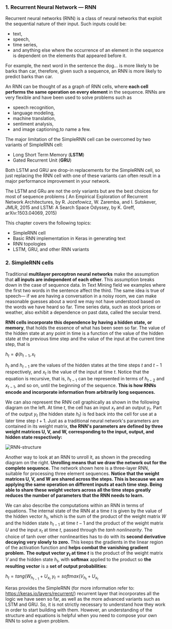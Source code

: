 ### 1. Recurrent Neural Network — RNN

Recurrent neural networks (RNN) is a class of neural networks that exploit the sequential nature of their input. 
Such inputs could be:
- text, 
- speech, 
- time series, 
- and anything else where the occurrence of an element in the sequence is dependent on the elements that
appeared before it. 

For example, the next word in the sentence the dog... is more likely to be barks
than car, therefore, given such a sequence, an RNN is more likely to predict barks than car.

An RNN can be thought of as a graph of RNN cells, where **each cell performs the same operation on
every element** in the sequence. RNNs are very flexible and have been used to solve problems such as
-  speech recognition,
- language modeling,
- machine translation, 
- sentiment analysis, 
- and image captioning,to name a few. 

The major limitation of the SimpleRNN cell can be overcomed by two variants of SimpleRNN cell:
- Long Short Term Memory (**LSTM**) 
- Gated Recurrent Unit (**GRU**)

Both LSTM and GRU are drop-in replacements for the SimpleRNN cell, so just
replacing the RNN cell with one of these variants can often result in a major performance
improvement in your network. 

The LSTM and GRu are not the only variants but are the best choices for most of sequence problems
( An Empirical Exploration of Recurrent
Network Architectures, by R. Jozefowicz, W. Zaremba, and I. Sutskever, JMLR, 2015 and LSTM: A
Search Space Odyssey, by K. Greff, arXiv:1503.04069, 2015) 

This chapter covers the following topics:
- SimpleRNN cell
- Basic RNN implementation in Keras in generating text
- RNN topologies
- LSTM, GRU, and other RNN variants

### 2. SimpleRNN cells 
Traditional **multilayer perceptron neural networks** make the assumption that **all inputs are independent
of each other**. This assumption breaks down in the case of sequence data. In Text Mining field we examples where the first two words in the sentence affect the third. The same
idea is true of speech— if we are having a conversation in a noisy room, we can make reasonable
guesses about a word we may not have understood based on the words we have heard so far. Time series
data, such as stock prices or weather, also exhibit a dependence on past data, called the secular trend.

**RNN cells incorporate this dependence by having a hidden state, or memory**, that holds the essence of
what has been seen so far. The value of the hidden state at any point in time is a function of the value
of the hidden state at the previous time step and the value of the input at the current time step, that is

$h_t = \phi (h_{t-1},x_t$

$h_t$ and $h_{t-1}$ are the values of the hidden states at the time steps $t$ and $t-1$ respectively, and $x_t$ is the
value of the input at time $t$. Notice that the equation is recursive, that is, $h_{t-1}$ can be represented in
terms of $h_{t-2}$ and $x_{t-1}$, and so on, until the beginning of the sequence. **This is how RNNs encode and
incorporate information from arbitrarily long sequences.**

We can also represent the RNN cell graphically as shown in the following diagram on the left. At
time $t$, the cell has an input $x_t$ and an output $y_t$. Part of the output $y_t$ (the hidden state $h_t$) is fed back
into the cell for use at a later time step $t+1$. Just as a traditional neural network's parameters are
contained in its weight matrix, **the RNN's parameters are defined by three weight matrices U, V, and
W, corresponding to the input, output, and hidden state respectively:**

![RNN-structure](https://user-images.githubusercontent.com/37953610/57179693-615b1200-6e78-11e9-8876-11657303ebce.JPG)


Another way to look at an RNN to unroll it, as shown in the preceding diagram on the right. **Unrolling
means that we draw the network out for the complete sequence.** The network shown here is a three-layer
RNN, suitable for processing three element sequences. **Notice that the weight matrices U, V,
and W are shared across the steps. This is because we are applying the same operation on different
inputs at each time step. Being able to share these weight vectors across all the time steps greatly
reduces the number of parameters that the RNN needs to learn.**


We can also describe the computations within an RNN in terms of equations. The internal state of the
RNN at a time $t$ is given by the value of the hidden vector $h_t$, which is the sum of the product of the
weight matrix $W$ and the hidden state $h_{t-1}$ at time $t-1$ and the product of the weight matrix $U$ and the
input $x_t$ at time $t$, passed through the _tanh nonlinearity_. The choice of tanh over other nonlinearities
has to do with its **second derivative decaying very slowly to zero.** This keeps the gradients in the
linear region of the activation function and **helps combat the vanishing gradient problem.** 
**The output vector $y_t$ at time $t$** is the product of the weight matrix $V$ and the hidden state $h_t$, with
**softmax** applied to the product so **the resulting vector** is a **set of output probabilities**:

$h_t = tang (W_{h_{t-1}} + U_{x_t}$
$y_t = softmax (V_{h_t} + U_{x_t}$

Keras provides the SimpleRNN (for more information refer to: https://keras.io/layers/recurrent/) recurrent
layer that incorporates all the logic we have seen so far, as well as the more advanced variants such
as LSTM and GRU. So, it is not strictly necessary to understand
how they work in order to start building with them. However, an understanding of the structure and
equations is helpful when you need to compose your own RNN to solve a given problem.

